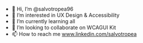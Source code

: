 - 👋 Hi, I’m @salvotropea96
- 👀 I’m interested in UX Design & Accessibility
- 🌱 I’m currently learning all
- 💞️ I’m looking to collaborate on WCAGUI Kit
- 📫 How to reach me www.linkedin.com/salvotropea  


<!---
salvotropea96/salvotropea96 is a ✨ special ✨ repository because its `README.md` (this file) appears on your GitHub profile.
You can click the Preview link to take a look at your changes.
--->
